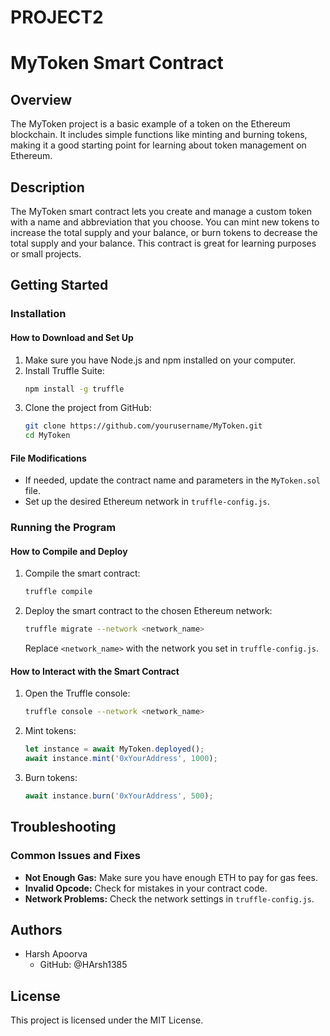 # PROJECT2
# MyToken Smart Contract

## Overview
The MyToken project is a basic example of a token on the Ethereum blockchain. It includes simple functions like minting and burning tokens, making it a good starting point for learning about token management on Ethereum.

## Description
The MyToken smart contract lets you create and manage a custom token with a name and abbreviation that you choose. You can mint new tokens to increase the total supply and your balance, or burn tokens to decrease the total supply and your balance. This contract is great for learning purposes or small projects.

## Getting Started

### Installation

#### How to Download and Set Up
1. Make sure you have Node.js and npm installed on your computer.
2. Install Truffle Suite:
    ```bash
    npm install -g truffle
    ```
3. Clone the project from GitHub:
    ```bash
    git clone https://github.com/yourusername/MyToken.git
    cd MyToken
    ```

#### File Modifications
- If needed, update the contract name and parameters in the `MyToken.sol` file.
- Set up the desired Ethereum network in `truffle-config.js`.

### Running the Program

#### How to Compile and Deploy
1. Compile the smart contract:
    ```bash
    truffle compile
    ```
2. Deploy the smart contract to the chosen Ethereum network:
    ```bash
    truffle migrate --network <network_name>
    ```
    Replace `<network_name>` with the network you set in `truffle-config.js`.

#### How to Interact with the Smart Contract
1. Open the Truffle console:
    ```bash
    truffle console --network <network_name>
    ```
2. Mint tokens:
    ```javascript
    let instance = await MyToken.deployed();
    await instance.mint('0xYourAddress', 1000);
    ```
3. Burn tokens:
    ```javascript
    await instance.burn('0xYourAddress', 500);
    ```

## Troubleshooting

### Common Issues and Fixes
- **Not Enough Gas:** Make sure you have enough ETH to pay for gas fees.
- **Invalid Opcode:** Check for mistakes in your contract code.
- **Network Problems:** Check the network settings in `truffle-config.js`.

## Authors
- Harsh Apoorva
  - GitHub: @HArsh1385

## License
This project is licensed under the MIT License.
